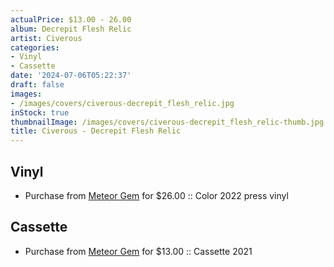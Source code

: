 ```yaml
---
actualPrice: $13.00 - 26.00
album: Decrepit Flesh Relic
artist: Civerous
categories:
- Vinyl
- Cassette
date: '2024-07-06T05:22:37'
draft: false
images:
- /images/covers/civerous-decrepit_flesh_relic.jpg
inStock: true
thumbnailImage: /images/covers/civerous-decrepit_flesh_relic-thumb.jpg
title: Civerous - Decrepit Flesh Relic
---
```


## Vinyl
* Purchase from [Meteor Gem](https://meteor-gem.com/products/civerous-decrepit-flesh-relic-lp) for $26.00 :: Color 2022 press vinyl
## Cassette
* Purchase from [Meteor Gem](https://meteor-gem.com/products/civerous-decrepit-flesh-relic-cassette) for $13.00 :: Cassette 2021
